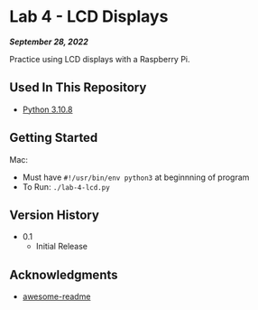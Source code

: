 # Lab 4 - LCD Displays

***September 28, 2022***

Practice using LCD displays with a Raspberry Pi.

## Used In This Repository

- [Python 3.10.8](https://www.python.org/downloads/)

## Getting Started

Mac:
* Must have `#!/usr/bin/env python3` at beginnning of program
* To Run: `./lab-4-lcd.py`

## Version History

* 0.1
    * Initial Release

## Acknowledgments

* [awesome-readme](https://github.com/matiassingers/awesome-readme)